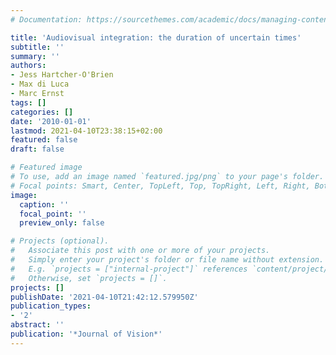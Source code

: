 ```yaml
---
# Documentation: https://sourcethemes.com/academic/docs/managing-content/

title: 'Audiovisual integration: the duration of uncertain times'
subtitle: ''
summary: ''
authors:
- Jess Hartcher-O'Brien
- Max di Luca
- Marc Ernst
tags: []
categories: []
date: '2010-01-01'
lastmod: 2021-04-10T23:38:15+02:00
featured: false
draft: false

# Featured image
# To use, add an image named `featured.jpg/png` to your page's folder.
# Focal points: Smart, Center, TopLeft, Top, TopRight, Left, Right, BottomLeft, Bottom, BottomRight.
image:
  caption: ''
  focal_point: ''
  preview_only: false

# Projects (optional).
#   Associate this post with one or more of your projects.
#   Simply enter your project's folder or file name without extension.
#   E.g. `projects = ["internal-project"]` references `content/project/deep-learning/index.md`.
#   Otherwise, set `projects = []`.
projects: []
publishDate: '2021-04-10T21:42:12.579950Z'
publication_types:
- '2'
abstract: ''
publication: '*Journal of Vision*'
---
```

